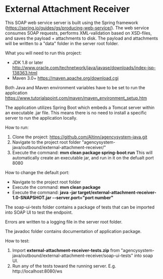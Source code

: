 # External Attachment Receiver
This SOAP web service server is built using the Spring framework (https://spring.io/guides/gs/producing-web-service/).
The web service consumes SOAP requests, performs XML-validation based on XSD-files, and saves the payload + attachments to disk. The payload and attachments will be written to a "data" folder in the server root folder.

What you will need to run this project:

- JDK 1.8 or later http://www.oracle.com/technetwork/java/javase/downloads/index-jsp-138363.html
- Maven 3.0+ https://maven.apache.org/download.cgi

Both Java and Maven environment variables have to be set to run the application https://www.tutorialspoint.com/maven/maven_environment_setup.htm

The application utilizes Spring Boot which embeds a Tomcat server within an executable .jar file. This means there is no need to install a specific server to run the application locally.

How to run:

1. Clone the project: https://github.com/Altinn/agencysystem-java.git
1. Navigate to the project root folder "agencysystem-java/outbound/external-attachment-receiver/"
2. Execute the command: **mvn clean package spring-boot:run**
This will automatically create an executable jar, and run in it on the defualt port 8080

How to change the default port:

- Navigate to the project root folder
- Execute the command: **mvn clean package**
- Execute the command: **java -jar target/external-attachment-receiver-1.0-SNAPSHOT.jar --server.port="port number"** 

The soap-ui-tests folder contains a package of tests that can be imported into SOAP UI to test the endpoint.

Errors are written to a logging file in the server root folder.

The javadoc folder contains documentation of application package.

How to test:

1. Import **external-attachment-receiver-tests.zip** from "agencysystem-java/outbound/external-attachment-receiver/soap-ui-tests" into soap UI.
2. Run any of the tests toward the running server. E.g. http://localhost:8080/ws